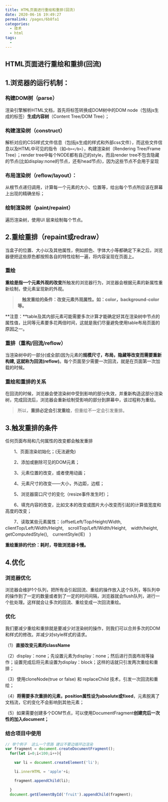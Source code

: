 ```yaml
---
title: HTML页面进行重绘和重排(回流)
date: 2020-06-16 19:49:27
permalink: /pages/6b8fa1
categories: 
  - 技术
  - html
tags: 
  - 
---
```

## HTML页面进行重绘和重排(回流)

## 1.浏览器的运行机制：

### 构建DOM树（parse）

渲染引擎解析HTML文档，首先将标签转换成DOM树中的DOM node（包括js生成的标签）**生成内容树**（Content Tree/DOM Tree）；

### 构建渲染树（construct）

解析对应的CSS样式文件信息（包括js生成的样式和外部css文件），而这些文件信息以及HTML中可见的指令（如`<b></b>`），构建渲染树（Rendering Tree/Frame Tree）；render tree中每个NODE都有自己的style，而且render tree不包含隐藏的节点(比如display:none的节点，还有head节点)，因为这些节点不会用于呈现

### 布局渲染树（reflow/layout）：

从根节点递归调用，计算每一个元素的大小、位置等，给出每个节点所应该在屏幕上出现的精确坐标；

### 绘制渲染树（paint/repaint）

遍历渲染树，使用UI 层来绘制每个节点。

## 2.重绘重排（repaint或redraw）

当盒子的位置、大小以及其他属性，例如颜色、字体大小等都确定下来之后，浏览器便把这些原色都按照各自的特性绘制一遍，将内容呈现在页面上。

### 重绘

**重绘是指一个元素外观的改变**所触发的浏览器行为，浏览器会根据元素的新属性重新绘制，使元素呈现新的外观。

> 　**触发重绘的条件：改变元素外观属性。如：color，background-color等。**

**注意：**table及其内部元素可能需要多次计算才能确定好其在渲染树中节点的属性值，比同等元素要多花两倍时间，这就是我们尽量避免使用table布局页面的原因之一。

### 重排（重构/回流/reflow）

当渲染树中的一部分(或全部)因为元素的**规模尺寸，布局，隐藏等改变而需要重新构建, 这就称为回流(reflow)**。每个页面至少需要一次回流，就是在页面第一次加载的时候。

### 重绘和重排的关系

在回流的时候，浏览器会使渲染树中受到影响的部分失效，并重新构造这部分渲染树，完成回流后，浏览器会重新绘制受影响的部分到屏幕中，该过程称为重绘。

> 所以，**重排必定会引发重绘**，但重绘不一定会引发重排。

## 3.触发重排的条件

任何页面布局和几何属性的改变都会触发重排

　　1、页面渲染初始化；(无法避免)

　　2、添加或删除可见的DOM元素；

　　3、元素位置的改变，或者使用动画；

　　4、元素尺寸的改变——大小，外边距，边框；

　　5、浏览器窗口尺寸的变化（resize事件发生时）；

　　6、填充内容的改变，比如文本的改变或图片大小改变而引起的计算值宽度和高度的改变；

　　7、读取某些元素属性：（offsetLeft/Top/Height/Width,　clientTop/Left/Width/Height,　scrollTop/Left/Width/Height,　width/height,　getComputedStyle(),　currentStyle(IE)　)

**重绘重排的代价：耗时，导致浏览器卡慢。**

## 4.优化

### 浏览器优化

浏览器会维护1个队列，把所有会引起回流、重绘的操作放入这个队列，等队列中的操作到了一定的数量或者到了一定的时间间隔，浏览器就会flush队列，进行一个批处理。这样就会让多次的回流、重绘变成一次回流重绘。

### 优化

我们要减少重绘和重排就是要减少对渲染树的操作，则我们可以合并多次的DOM和样式的修改。并减少对style样式的请求。

（1）**直接改变元素的className**

（2）display：none；先设置元素为display：none；然后进行页面布局等操作；设置完成后将元素设置为display：block；这样的话就只引发两次重绘和重排；

（3）使用cloneNode(true or false) 和 replaceChild 技术，引发一次回流和重绘；

（4）**将需要多次重排的元素，position属性设为absolute或fixed**，元素脱离了文档流，它的变化不会影响到其他元素；

（5）如果需要创建多个DOM节点，可以使用DocumentFragment**创建完后一次性的加入document；**

###  结合项目中使用

  ```js
// 举个例子  这么一个思路 建议不要边循环边渲染
var fragment = document.createDocumentFragment();
    for(let i=0;i<100;i++){

      var li = document.createElement('li');

      li.innerHTML = 'apple'+i;

      fragment.appendChild(li);

    }
    document.getElementById('fruit').appendChild(fragment);
  ```

